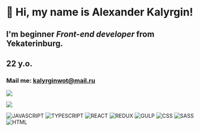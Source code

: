 #  👋 Hi, my name is **Alexander Kalyrgin**!
## I'm beginner *Front-end developer* from Yekaterinburg. 
## 22 y.o.
### Mail me: kalyrginwot@mail.ru

![](https://github-readme-stats.vercel.app/api?username=meisoff&show_icons=true&count_private=true)

![](https://github-readme-stats.vercel.app/api/top-langs/?username=meisoff&layout=compact)

![JAVASCRIPT](https://img.shields.io/badge/-JAVASCRIPT-090909?style=for-the-badge&logo=JAVASCRIPT)
![TYPESCRIPT](https://img.shields.io/badge/-TYPESCRIPT-090909?style=for-the-badge&logo=TYPESCRIPT)
![REACT](https://img.shields.io/badge/-REACTJS-090909?style=for-the-badge&logo=REACT)
![REDUX](https://img.shields.io/badge/-REDUX-090909?style=for-the-badge&logo=REDUX)
![GULP](https://img.shields.io/badge/-GULP-090909?style=for-the-badge&logo=GULP)
![CSS](https://img.shields.io/badge/-CSS-090909?style=for-the-badge&logo=CSS3)
![SASS](https://img.shields.io/badge/-SASS-090909?style=for-the-badge&logo=SASS)
![HTML](https://img.shields.io/badge/-HTML-090909?style=for-the-badge&logo=html5)
